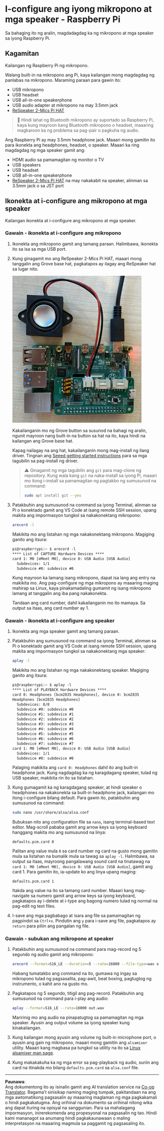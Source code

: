 <!--
CO_OP_TRANSLATOR_METADATA:
{
  "original_hash": "7e45d884493c5222348b43fbc4481b6a",
  "translation_date": "2025-08-27T23:29:50+00:00",
  "source_file": "6-consumer/lessons/1-speech-recognition/pi-microphone.md",
  "language_code": "tl"
}
-->
# I-configure ang iyong mikropono at mga speaker - Raspberry Pi

Sa bahaging ito ng aralin, magdadagdag ka ng mikropono at mga speaker sa iyong Raspberry Pi.

## Kagamitan

Kailangan ng Raspberry Pi ng mikropono.

Walang built-in na mikropono ang Pi, kaya kailangan mong magdagdag ng panlabas na mikropono. Maraming paraan para gawin ito:

* USB mikropono
* USB headset
* USB all-in-one speakerphone
* USB audio adapter at mikropono na may 3.5mm jack
* [ReSpeaker 2-Mics Pi HAT](https://www.seeedstudio.com/ReSpeaker-2-Mics-Pi-HAT.html)

> 💁 Hindi lahat ng Bluetooth mikropono ay suportado sa Raspberry Pi, kaya kung mayroon kang Bluetooth mikropono o headset, maaaring magkaroon ka ng problema sa pag-pair o pagkuha ng audio.

Ang Raspberry Pi ay may 3.5mm headphone jack. Maaari mong gamitin ito para ikonekta ang headphones, headset, o speaker. Maaari ka ring magdagdag ng mga speaker gamit ang:

* HDMI audio sa pamamagitan ng monitor o TV
* USB speakers
* USB headset
* USB all-in-one speakerphone
* [ReSpeaker 2-Mics Pi HAT](https://www.seeedstudio.com/ReSpeaker-2-Mics-Pi-HAT.html) na may nakakabit na speaker, alinman sa 3.5mm jack o sa JST port

## Ikonekta at i-configure ang mikropono at mga speaker

Kailangan ikonekta at i-configure ang mikropono at mga speaker.

### Gawain - ikonekta at i-configure ang mikropono

1. Ikonekta ang mikropono gamit ang tamang paraan. Halimbawa, ikonekta ito sa isa sa mga USB port.

1. Kung ginagamit mo ang ReSpeaker 2-Mics Pi HAT, maaari mong tanggalin ang Grove base hat, pagkatapos ay ilagay ang ReSpeaker hat sa lugar nito.

    ![Isang Raspberry Pi na may ReSpeaker hat](../../../../../translated_images/pi-respeaker-hat.f00fabe7dd039a93e2e0aa0fc946c9af0c6a9eb17c32fa1ca097fb4e384f69f0.tl.png)

    Kakailanganin mo ng Grove button sa susunod na bahagi ng aralin, ngunit mayroon nang built-in na button sa hat na ito, kaya hindi na kailangan ang Grove base hat.

    Kapag nailagay na ang hat, kakailanganin mong mag-install ng ilang driver. Tingnan ang [Seeed getting started instructions](https://wiki.seeedstudio.com/ReSpeaker_2_Mics_Pi_HAT_Raspberry/#getting-started) para sa mga tagubilin sa pag-install ng driver.

    > ⚠️ Ginagamit ng mga tagubilin ang `git` para mag-clone ng repository. Kung wala kang `git` na naka-install sa iyong Pi, maaari mo itong i-install sa pamamagitan ng pagtakbo ng sumusunod na command:
    >
    > ```sh
    > sudo apt install git --yes
    > ```

1. Patakbuhin ang sumusunod na command sa iyong Terminal, alinman sa Pi o konektado gamit ang VS Code at isang remote SSH session, upang makita ang impormasyon tungkol sa nakakonektang mikropono:

    ```sh
    arecord -l
    ```

    Makikita mo ang listahan ng mga nakakonektang mikropono. Magiging ganito ang itsura:

    ```output
    pi@raspberrypi:~ $ arecord -l
    **** List of CAPTURE Hardware Devices ****
    card 1: M0 [eMeet M0], device 0: USB Audio [USB Audio]
      Subdevices: 1/1
      Subdevice #0: subdevice #0
    ```

    Kung mayroon ka lamang isang mikropono, dapat isa lang ang entry na makikita mo. Ang pag-configure ng mga mikropono ay maaaring maging mahirap sa Linux, kaya pinakamadaling gumamit ng isang mikropono lamang at tanggalin ang iba pang nakakonekta.

    Tandaan ang card number, dahil kakailanganin mo ito mamaya. Sa output sa itaas, ang card number ay 1.

### Gawain - ikonekta at i-configure ang speaker

1. Ikonekta ang mga speaker gamit ang tamang paraan.

1. Patakbuhin ang sumusunod na command sa iyong Terminal, alinman sa Pi o konektado gamit ang VS Code at isang remote SSH session, upang makita ang impormasyon tungkol sa nakakonektang mga speaker:

    ```sh
    aplay -l
    ```

    Makikita mo ang listahan ng mga nakakonektang speaker. Magiging ganito ang itsura:

    ```output
    pi@raspberrypi:~ $ aplay -l
    **** List of PLAYBACK Hardware Devices ****
    card 0: Headphones [bcm2835 Headphones], device 0: bcm2835 Headphones [bcm2835 Headphones]
      Subdevices: 8/8
      Subdevice #0: subdevice #0
      Subdevice #1: subdevice #1
      Subdevice #2: subdevice #2
      Subdevice #3: subdevice #3
      Subdevice #4: subdevice #4
      Subdevice #5: subdevice #5
      Subdevice #6: subdevice #6
      Subdevice #7: subdevice #7
    card 1: M0 [eMeet M0], device 0: USB Audio [USB Audio]
      Subdevices: 1/1
      Subdevice #0: subdevice #0
    ```

    Palaging makikita ang `card 0: Headphones` dahil ito ang built-in headphone jack. Kung nagdagdag ka ng karagdagang speaker, tulad ng USB speaker, makikita rin ito sa listahan.

1. Kung gumagamit ka ng karagdagang speaker, at hindi speaker o headphones na nakakonekta sa built-in headphone jack, kailangan mo itong i-configure bilang default. Para gawin ito, patakbuhin ang sumusunod na command:

    ```sh
    sudo nano /usr/share/alsa/alsa.conf
    ```

    Bubuksan nito ang configuration file sa `nano`, isang terminal-based text editor. Mag-scroll pababa gamit ang arrow keys sa iyong keyboard hanggang makita mo ang sumusunod na linya:

    ```output
    defaults.pcm.card 0
    ```

    Palitan ang value mula `0` sa card number ng card na gusto mong gamitin mula sa listahan na bumalik mula sa tawag sa `aplay -l`. Halimbawa, sa output sa itaas, mayroong pangalawang sound card na tinatawag na `card 1: M0 [eMeet M0], device 0: USB Audio [USB Audio]`, gamit ang card 1. Para gamitin ito, ia-update ko ang linya upang maging:

    ```output
    defaults.pcm.card 1
    ```

    Itakda ang value na ito sa tamang card number. Maaari kang mag-navigate sa numero gamit ang arrow keys sa iyong keyboard, pagkatapos ay i-delete at i-type ang bagong numero tulad ng normal na pag-edit ng text files.

1. I-save ang mga pagbabago at isara ang file sa pamamagitan ng pagpindot sa `Ctrl+x`. Pindutin ang `y` para i-save ang file, pagkatapos ay `return` para piliin ang pangalan ng file.

### Gawain - subukan ang mikropono at speaker

1. Patakbuhin ang sumusunod na command para mag-record ng 5 segundo ng audio gamit ang mikropono:

    ```sh
    arecord --format=S16_LE --duration=5 --rate=16000 --file-type=wav out.wav
    ```

    Habang tumatakbo ang command na ito, gumawa ng ingay sa mikropono tulad ng pagsasalita, pag-awit, beat boxing, pagtugtog ng instrumento, o kahit ano na gusto mo.

1. Pagkatapos ng 5 segundo, titigil ang pag-record. Patakbuhin ang sumusunod na command para i-play ang audio:

    ```sh
    aplay --format=S16_LE --rate=16000 out.wav
    ```

    Maririnig mo ang audio na pinapatugtog sa pamamagitan ng mga speaker. Ayusin ang output volume sa iyong speaker kung kinakailangan.

1. Kung kailangan mong ayusin ang volume ng built-in microphone port, o ayusin ang gain ng mikropono, maaari mong gamitin ang `alsamixer` utility. Maaari kang magbasa pa tungkol sa utility na ito sa [Linux alsamixer man page](https://linux.die.net/man/1/alsamixer).

1. Kung makakakuha ka ng mga error sa pag-playback ng audio, suriin ang card na itinakda mo bilang `defaults.pcm.card` sa `alsa.conf` file.

---

**Paunawa**:  
Ang dokumentong ito ay isinalin gamit ang AI translation service na [Co-op Translator](https://github.com/Azure/co-op-translator). Bagama't sinisikap naming maging tumpak, pakitandaan na ang mga awtomatikong pagsasalin ay maaaring maglaman ng mga pagkakamali o hindi pagkakatugma. Ang orihinal na dokumento sa orihinal nitong wika ang dapat ituring na opisyal na sanggunian. Para sa mahalagang impormasyon, inirerekomenda ang propesyonal na pagsasalin ng tao. Hindi kami mananagot sa anumang hindi pagkakaunawaan o maling interpretasyon na maaaring magmula sa paggamit ng pagsasaling ito.